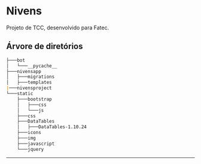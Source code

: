 # Nivens
Projeto de TCC, desenvolvido para Fatec.

## Árvore de diretórios

```markdown
├───bot
│   └───__pycache__
├───nivensapp
│   ├───migrations
│   ├───templates
|───nivensproject 
└───static
    ├───bootstrap
    │   ├───css
    │   └───js
    ├───css
    ├───DataTables
    │   ├───DataTables-1.10.24
    ├───icons
    ├───img
    ├───javascript
    └───jquery
```

************

